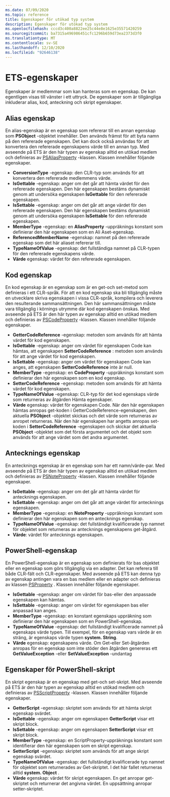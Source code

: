 ```yaml
---
ms.date: 07/09/2020
ms.topic: reference
title: Egenskaper för utökad typ system
description: Egenskaper för utökad typ system
ms.openlocfilehash: cccd3c400a8822ee25c44e8e1625e35571420259
ms.sourcegitcommit: ba7315a496986451cfc1296b659d73ea2373d3f0
ms.translationtype: MT
ms.contentlocale: sv-SE
ms.lasthandoff: 12/10/2020
ms.locfileid: "92646138"
---
```

# <a name="ets-properties"></a>ETS-egenskaper

Egenskaper är medlemmar som kan hanteras som en egenskap. De kan egentligen visas till vänster i ett uttryck. De egenskaper som är tillgängliga inkluderar alias, kod, anteckning och skript egenskaper.

## <a name="alias-property"></a>Alias egenskap

En alias-egenskap är en egenskap som refererar till en annan egenskap som **PSObject** -objektet innehåller. Den används främst för att byta namn på den refererade egenskapen. Det kan dock också användas för att konvertera den refererade egenskapens värde till en annan typ. Med avseende på ETS är den här typen av egenskap alltid en utökad medlem och definieras av [PSAliasProperty](/dotnet/api/system.management.automation.psaliasproperty) -klassen. Klassen innehåller följande egenskaper.

- **ConversionType** -egenskap: den CLR-typ som används för att konvertera den refererade medlemmens värde.
- **IsGettable** -egenskap: anger om det går att hämta värdet för den refererade egenskapen.
  Den här egenskapen bestäms dynamiskt genom att undersöka egenskapen **IsGettable** för den refererade egenskapen.
- **IsSettable** -egenskap: anger om det går att ange värdet för den refererade egenskapen. Den här egenskapen bestäms dynamiskt genom att undersöka egenskapen **IsSettable** för den refererade egenskapen.
- **MemberType** -egenskap: en **AliasProperty** -uppräknings konstant som definierar den här egenskapen som en Ali Aset-egenskap.
- **ReferencedMemberName** -egenskap: namnet på den refererade egenskap som det här aliaset refererar till.
- **TypeNameOfValue** -egenskap: det fullständiga namnet på CLR-typen för den refererade egenskapens värde.
- **Värde** egenskap: värdet för den refererade egenskapen.

## <a name="code-property"></a>Kod egenskap

En kod egenskap är en egenskap som är en get-och set-metod som definieras i ett CLR-språk. För att en kod egenskap ska bli tillgänglig måste en utvecklare skriva egenskapen i vissa CLR-språk, kompilera och leverera den resulterande sammansättningen. Den här sammansättningen måste vara tillgänglig i körnings utrymme där kod egenskapen önskas. Med avseende på ETS är den här typen av egenskap alltid en utökad medlem och definieras av [PSCodeProperty](/dotnet/api/system.management.automation.pscodeproperty) -klassen. Klassen innehåller följande egenskaper.

- **GetterCodeReference** -egenskap: metoden som används för att hämta värdet för kod egenskapen.
- **IsGettable** -egenskap: anger om värdet för egenskapen Code kan hämtas, att egenskapen **SetterCodeReference** : metoden som används för att ange värdet för kod egenskapen.
- **IsSettable** -egenskap: anger om värdet för egenskapen Code kan anges, att egenskapen **SetterCodeReference** inte är null.
- **MemberType** -egenskap: en **CodeProperty** -uppräknings konstant som definierar den här egenskapen som en kod egenskap.
- **SetterCodeReference** -egenskap: metoden som används för att hämta värdet för kod egenskapen.
- **TypeNameOfValue** -egenskap: CLR-typ för det kod egenskaps värde som returneras av åtgärden Hämta egenskaper.
- **Värde** egenskap: värdet för egenskapen Code. När den här egenskapen hämtas anropas get-koden i GetterCodeReference-egenskapen, den aktuella **PSObject** -objektet skickas och det värde som returneras av anropet returneras. När den här egenskapen har angetts anropas set-koden i **SetterCodeReference** -egenskapen och skickar det aktuella **PSObject** -objektet som det första argumentet och det objekt som används för att ange värdet som det andra argumentet.

## <a name="note-property"></a>Antecknings egenskap

En antecknings egenskap är en egenskap som har ett namn/värde-par. Med avseende på ETS är den här typen av egenskap alltid en utökad medlem och definieras av [PSNoteProperty](/dotnet/api/system.management.automation.psnoteproperty) -klassen. Klassen innehåller följande egenskaper.

- **IsGettable** -egenskap: anger om det går att hämta värdet för antecknings egenskapen.
- **IsSettable** -egenskap: anger om det går att ange värdet för antecknings egenskapen.
- **MemberType** -egenskap: en **NoteProperty** -uppräknings konstant som definierar den här egenskapen som en antecknings egenskap.
- **TypeNameOfValue** -egenskap: det fullständigt kvalificerade typ namnet för objektet som returneras av antecknings egenskapens get-åtgärd.
- **Värde**: värdet för antecknings egenskapen.

## <a name="powershell-property"></a>PowerShell-egenskap

En PowerShell-egenskap är en egenskap som definierats för bas objektet eller en egenskap som görs tillgänglig via en adapter. Det kan referera till både CLR-fält och CLR-egenskaper. Med avseende på ETS kan denna typ av egenskap antingen vara en bas medlem eller en adapter och definieras av klassen [PSProperty](/dotnet/api/system.management.automation.psproperty) . Klassen innehåller följande egenskaper.

- **IsGettable** -egenskap: anger om värdet för bas-eller den anpassade egenskapen kan hämtas.
- **IsSettable** -egenskap: anger om värdet för egenskapen bas eller anpassad kan anges.
- **MemberType** -egenskap: en konstant egenskaps uppräkning som definierar den här egenskapen som en PowerShell-egenskap.
- **TypeNameOfValue** -egenskap: det fullständigt kvalificerade namnet på egenskaps värde typen. Till exempel, för en egenskap vars värde är en sträng, är egenskaps värde typen **system. String**.
- **Värde** egenskap: egenskapens värde. Om Get-eller Set-åtgärden anropas för en egenskap som inte stöder den åtgärden genereras ett **GetValueException** -eller **SetValueException** -undantag

## <a name="powershell-script-property"></a>Egenskaper för PowerShell-skript

En skript egenskap är en egenskap med get-och set-skript. Med avseende på ETS är den här typen av egenskap alltid en utökad medlem och definieras av [PSScriptProperty](/dotnet/api/system.management.automation.psscriptproperty) -klassen. Klassen innehåller följande egenskaper.

- **GetterScript** -egenskap: skriptet som används för att hämta skript egenskap svärdet.
- **IsGettable** -egenskap: anger om egenskapen **GetterScript** visar ett skript block.
- **IsSettable** -egenskap: anger om egenskapen **SetterScript** visar ett skript block.
- **MemberType** -egenskap: en ScriptProperty-uppräknings konstant som identifierar den här egenskapen som en skript egenskap.
- **SetterScript** -egenskap: skriptet som används för att ange skript egenskap svärdet.
- **TypeNameOfValue** -egenskap: det fullständigt kvalificerade typ namnet för objektet som returnerades av Get-skriptet. I det här fallet returneras alltid **system. Object** .
- **Värde** egenskap: värdet för skript egenskapen. En get anropar get-skriptet och returnerar det angivna värdet. En uppsättning anropar setter-skriptet.
